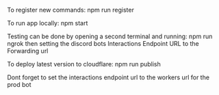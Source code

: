To register new commands:
npm run register

To run app locally:
npm start

Testing can be done by opening a second terminal and running:
npm run ngrok
then setting the discord bots Interactions Endpoint URL to the Forwarding url

To deploy latest version to cloudflare:
npm run publish

Dont forget to set the interactions endpoint url to the workers url for the prod bot